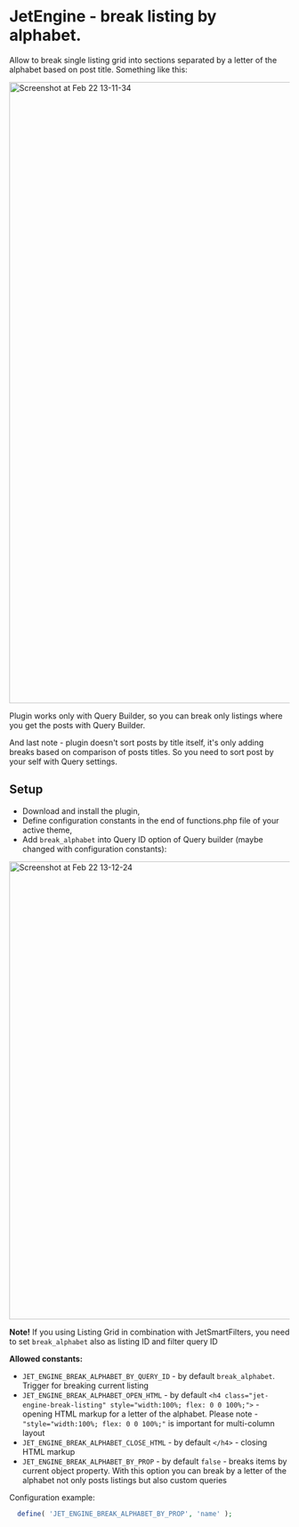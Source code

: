 # JetEngine - break listing by alphabet.

Allow to break single listing grid into sections separated by a letter of the alphabet based on post title. Something like this:

<img width="1115" alt="Screenshot at Feb 22 13-11-34" src="https://github.com/kaskad88/jet-engine-break-listing-by-alphabet/assets/14362877/6cd3282e-eaad-4977-b3d0-d0bcec76d6ba">

Plugin works only with Query Builder, so you can break only listings where you get the posts with Query Builder.

And last note - plugin doesn't sort posts by title itself, it's only adding breaks based on comparison of posts titles. So you need to sort post by your self with Query settings.

## Setup
- Download and install the plugin,
- Define configuration constants in the end of functions.php file of your active theme,
- Add `break_alphabet` into Query ID option of Query builder (maybe changed with configuration constants):
<img width="822" alt="Screenshot at Feb 22 13-12-24" src="https://github.com/kaskad88/jet-engine-break-listing-by-alphabet/assets/14362877/f6405d63-5243-4477-8e14-55b3b762ce91">

**Note!** If you using Listing Grid in combination with JetSmartFilters, you need to set `break_alphabet` also as listing ID and filter query ID

**Allowed constants:**

- `JET_ENGINE_BREAK_ALPHABET_BY_QUERY_ID` - by default `break_alphabet`. Trigger for breaking current listing
- `JET_ENGINE_BREAK_ALPHABET_OPEN_HTML` - by default `<h4 class="jet-engine-break-listing" style="width:100%; flex: 0 0 100%;">` - opening HTML markup for a letter of the alphabet. Please note - `"style="width:100%; flex: 0 0 100%;"` is important for multi-column layout
- `JET_ENGINE_BREAK_ALPHABET_CLOSE_HTML` - by default `</h4>` - closing HTML markup
- `JET_ENGINE_BREAK_ALPHABET_BY_PROP` - by default `false` - breaks items by current object property. With this option you can break by a letter of the alphabet not only posts listings but also custom queries

Configuration example:

``` php
  define( 'JET_ENGINE_BREAK_ALPHABET_BY_PROP', 'name' );
```
